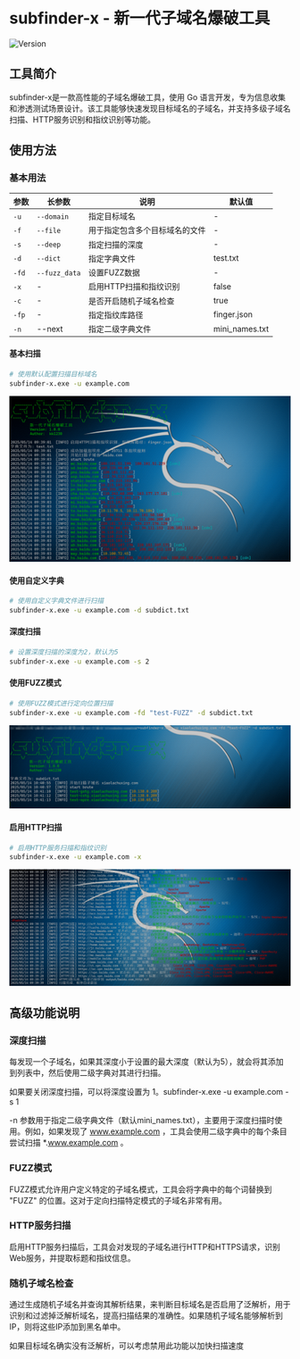 # subfinder-x - 新一代子域名爆破工具
![Version](https://img.shields.io/badge/Version-2.0-green)

## 工具简介
subfinder-x是一款高性能的子域名爆破工具，使用 Go 语言开发，专为信息收集和渗透测试场景设计。该工具能够快速发现目标域名的子域名，并支持多级子域名扫描、HTTP服务识别和指纹识别等功能。


## 使用方法

### 基本用法

| 参数 | 长参数 | 说明 | 默认值 |
| ---- | ------ | ---- | ------ |
| `-u` | `--domain` | 指定目标域名 | - |
| `-f` | `--file` | 用于指定包含多个目标域名的文件 | - |
| `-s` | `--deep` | 指定扫描的深度 | - |
| `-d` | `--dict` | 指定字典文件 | test.txt |
| `-fd` | `--fuzz_data` | 设置FUZZ数据 | - |
| `-x` | - | 启用HTTP扫描和指纹识别 | false |
| `-c` | - | 是否开启随机子域名检查 | true |
| `-fp` | - | 指定指纹库路径 | finger.json |
| `-n` | --next | 指定二级字典文件 | mini_names.txt |

#### 基本扫描

```bash
# 使用默认配置扫描目标域名
subfinder-x.exe -u example.com
```
![image](1.png)

#### 使用自定义字典

```bash
# 使用自定义字典文件进行扫描
subfinder-x.exe -u example.com -d subdict.txt
```

#### 深度扫描

```bash
# 设置深度扫描的深度为2，默认为5
subfinder-x.exe -u example.com -s 2
```

#### 使用FUZZ模式

```bash
# 使用FUZZ模式进行定向位置扫描
subfinder-x.exe -u example.com -fd "test-FUZZ" -d subdict.txt
```
![image](2.png)

#### 启用HTTP扫描

```bash
# 启用HTTP服务扫描和指纹识别
subfinder-x.exe -u example.com -x
```
![image](3.png)

## 高级功能说明

### 深度扫描

每发现一个子域名，如果其深度小于设置的最大深度（默认为5），就会将其添加到列表中，然后使用二级字典对其进行扫描。

如果要关闭深度扫描，可以将深度设置为 1。subfinder-x.exe -u example.com -s 1

-n 参数用于指定二级字典文件（默认mini_names.txt），主要用于深度扫描时使用。例如，如果发现了 www.example.com ，工具会使用二级字典中的每个条目尝试扫描 *.www.example.com 。

### FUZZ模式

FUZZ模式允许用户定义特定的子域名模式，工具会将字典中的每个词替换到 "FUZZ" 的位置。这对于定向扫描特定模式的子域名非常有用。

### HTTP服务扫描

启用HTTP服务扫描后，工具会对发现的子域名进行HTTP和HTTPS请求，识别Web服务，并提取标题和指纹信息。

### 随机子域名检查

通过生成随机子域名并查询其解析结果，来判断目标域名是否启用了泛解析，用于识别和过滤掉泛解析域名，提高扫描结果的准确性。如果随机子域名能够解析到IP，则将这些IP添加到黑名单中。

如果目标域名确实没有泛解析，可以考虑禁用此功能以加快扫描速度
